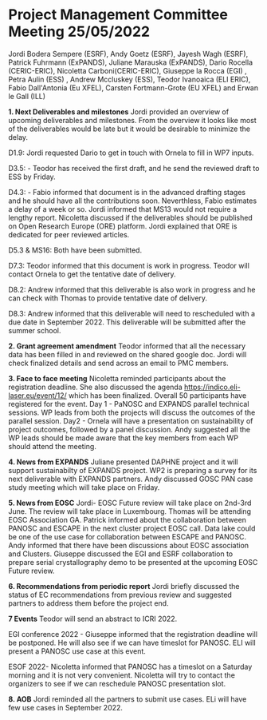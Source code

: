 Project Management Committee Meeting 25/05/2022
===============================================

Jordi Bodera Sempere (ESRF), Andy Goetz (ESRF), Jayesh Wagh (ESRF),  Patrick Fuhrmann (ExPANDS), Juliane Marauska (ExPANDS),  Dario Rocella (CERIC-ERIC), Nicoletta Carboni(CERIC-ERIC), Giuseppe la Rocca (EGI) , Petra Aulin (ESS) , Andrew Mccluskey (ESS), Teodor Ivanoaica (ELI ERIC), Fabio Dall'Antonia (Eu XFEL), Carsten Fortmann-Grote (EU XFEL) and Erwan le Gall (ILL)


**1. Next Deliverables and milestones**
Jordi provided an overview of upcoming deliverables and milestones. From the overview it looks like most of the deliverables would be late but it would be desirable to minimize the delay.

D1.9: Jordi requested Dario to get in touch with Ornela to fill in WP7 inputs. 

D3.5: - Teodor has received the first draft, and he send the reviewed draft to ESS by Friday.

D4.3: - Fabio informed that document is in the advanced drafting stages and he should have all the contributions soon. Neverthless, Fabio estimates a delay of a week or so. Jordi informed that MS13 would not require a lengthy report.
Nicoletta discussed if the deliverables should be published on Open Research Europe (ORE) platform. Jordi explained that ORE is dedicated for peer reviewed articles.

D5.3 & MS16: Both have been submitted. 

D7.3: Teodor informed that this document is work in progress. Teodor will contact Ornela to get the tentative date of delivery. 

D8.2: Andrew informed that this deliverable is also work in progress and he can check with Thomas to provide tentative date of delivery. 

D8.3: Andrew informed that this deliverable will need to rescheduled with a due date in September 2022. This deliverable will be submitted after the summer school.

**2. Grant agreement amendment**
Teodor informed that all the necessary data has been filled in and reviewed on the shared google doc. Jordi will check finalized details and send across an email to PMC members.

**3. Face to face meeting**
Nicoletta reminded participants about the registration deadline. She also discussed the agenda https://indico.eli-laser.eu/event/12/ which has been finalized. Overall 50 participants have registered for the event. 
Day 1 - PaNOSC and EXPANDS parallel technical sessions. WP leads from both the projects will discuss the outcomes of the parallel session. 
Day2 - Ornela will have a presentation on sustainability of project outcomes, followed by a panel discussion. 
Andy suggested all the WP leads should be made aware that the key members from each WP should attend the meeting. 

**4. News from EXPANDS**
Juliane presented DAPHNE project and it will support sustainabilty of EXPANDS project. WP2 is preparing a survey for its next deliverable with EXPANDS partners. Andy discussed GOSC PAN case study meeting which will take place on Friday.

**5. News from EOSC**
Jordi-  EOSC Future review will take place on 2nd-3rd June. The review will take place in Luxembourg. Thomas will be attending EOSC Association GA. Patrick informed about the collaboration between PANOSC and ESCAPE in the next cluster project EOSC call.
Data lake could be one of the use case for collaboration between ESCAPE and PANOSC. Andy informed that there have been discussions about EOSC association and Clusters.
Giuseppe discussed the EGI and ESRF collaboration to prepare serial crystallography demo to be presented at the upcoming EOSC Future review. 

**6. Recommendations from periodic report**
Jordi briefly discussed the status of EC recommendations from previous review and suggested partners to address them before the project end.

**7 Events**
Teodor will send an abstract to ICRI 2022.

EGI conference 2022 - Giuseppe informed that the registration deadline will be postponed. He will also see if we can have timeslot for PANOSC. ELI will present a PANOSC use case at this event.

ESOF 2022-  Nicoletta informed that PANOSC has a timeslot on a Saturday morning and it is not very convenient. Nicoletta will try to contact the organizers to see if we can reschedule PANOSC presentation slot.

**8. AOB**
Jordi reminded all the partners to submit use cases. ELi will have few use cases in September 2022. 
